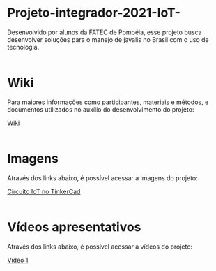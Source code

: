 # Projeto-integrador-2021-IoT-
Desenvolvido por alunos da FATEC de Pompéia, esse projeto busca desenvolver soluções para o manejo de javalis no Brasil com o uso de tecnologia.
<br/><br/>

# Wiki
Para maiores informações como participantes, materiais e métodos, e documentos utilizados no auxílio do desenvolvimento do projeto:

[Wiki](https://github.com/RafaelZanette/Projeto-integrador-2021-IoT-/wiki)
<br><br>

# Imagens
Através dos links abaixo, é possível acessar a imagens do projeto:

[Circuito IoT no TinkerCad](https://i.ibb.co/vk76gbp/Circuito-Io-T-do-Trap-Boar.jpg)
<br><br>

# Vídeos apresentativos
Através dos links abaixo, é possível acessar a vídeos do projeto:

[Vídeo 1](https://youtu.be/t1twpuSwsmI)
<br><br>
